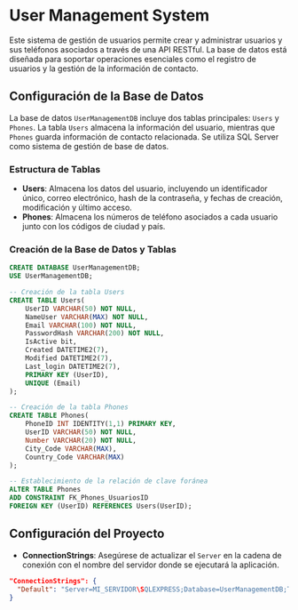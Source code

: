 # User Management System

Este sistema de gestión de usuarios permite crear y administrar usuarios y sus teléfonos asociados a través de una API RESTful. La base de datos está diseñada para soportar operaciones esenciales como el registro de usuarios y la gestión de la información de contacto.

## Configuración de la Base de Datos

La base de datos `UserManagementDB` incluye dos tablas principales: `Users` y `Phones`. La tabla `Users` almacena la información del usuario, mientras que `Phones` guarda información de contacto relacionada. Se utiliza SQL Server como sistema de gestión de base de datos.

### Estructura de Tablas

- **Users**: Almacena los datos del usuario, incluyendo un identificador único, correo electrónico, hash de la contraseña, y fechas de creación, modificación y último acceso.
- **Phones**: Almacena los números de teléfono asociados a cada usuario junto con los códigos de ciudad y país.

### Creación de la Base de Datos y Tablas

```sql
CREATE DATABASE UserManagementDB;
USE UserManagementDB;

-- Creación de la tabla Users
CREATE TABLE Users(
    UserID VARCHAR(50) NOT NULL,
    NameUser VARCHAR(MAX) NOT NULL,
    Email VARCHAR(100) NOT NULL,
    PasswordHash VARCHAR(200) NOT NULL,
    IsActive bit,
    Created DATETIME2(7),
    Modified DATETIME2(7),
    Last_login DATETIME2(7),
    PRIMARY KEY (UserID),
    UNIQUE (Email)
);

-- Creación de la tabla Phones
CREATE TABLE Phones(
    PhoneID INT IDENTITY(1,1) PRIMARY KEY,
    UserID VARCHAR(50) NOT NULL,
    Number VARCHAR(20) NOT NULL,
    City_Code VARCHAR(MAX),
    Country_Code VARCHAR(MAX)
);

-- Establecimiento de la relación de clave foránea
ALTER TABLE Phones 
ADD CONSTRAINT FK_Phones_UsuariosID
FOREIGN KEY (UserID) REFERENCES Users(UserID);
```

## Configuración del Proyecto

- **ConnectionStrings**: Asegúrese de actualizar el `Server` en la cadena de conexión con el nombre del servidor donde se ejecutará la aplicación.

```json
"ConnectionStrings": {
  "Default": "Server=MI_SERVIDOR\SQLEXPRESS;Database=UserManagementDB;Trusted_Connection=True;MultipleActiveResultSets=True;TrustServerCertificate=True"
}
```
